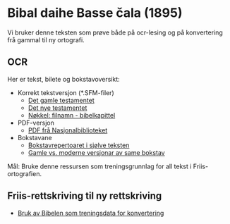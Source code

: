 # Bibal daihe Basse čala (1895)

Vi bruker denne teksten som prøve både på ocr-lesing og på konvertering frå gammal til ny ortografi.

## OCR

Her er tekst, bilete og bokstavoversikt:

- Korrekt tekstversjon (\*.SFM-filer)
  - [Det gamle testamentet](https://github.com/giellalt/corpus-sme-orig/tree/main/hist/bible/ot)
  - [Det nye testamentet](https://github.com/giellalt/corpus-sme-orig/tree/main/hist/bible/nt)
  - [Nøkkel: filnamn - bibelkapittel](https://github.com/giellalt/corpus-sme-orig/blob/main/hist/bible/1895_metadata/BookNames.xml)
- PDF-versjon
  - [PDF frå Nasjonalbiblioteket](https://gtsvn.uit.no/biggies/trunk/gt/sme/corp/1895_bible/)
- Bokstavane
  - [Bokstavrepertoaret i sjølve teksten](https://github.com/giellalt/corpus-sme-orig/blob/main/hist/bible/1895_metadata/se.ldml)
  - [Gamle vs. moderne versjonar av same bokstav](https://github.com/giellalt/corpus-sme-orig/blob/main/hist/bible/1895_metadata/se_letters.yaml)

Mål: Bruke denne ressursen som treningsgrunnlag for all tekst i Friis-ortografien.

## Friis-rettskriving til ny rettskriving

- [Bruk av Bibelen som treningsdata for konvertering](1895_til_ny_ortografi.md)
